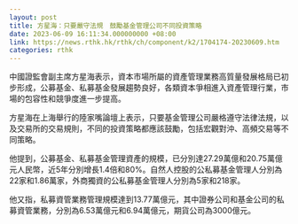```yaml
---
layout: post
title: 方星海：只要嚴守法規　鼓勵基金管理公司不同投資策略
date: 2023-06-09 16:11:34.000000000 +08:00
link: https://news.rthk.hk/rthk/ch/component/k2/1704174-20230609.htm
categories: rthk
---
```


中國證監會副主席方星海表示，資本市場所屬的資產管理業務高質量發展格局已初步形成，公募基金、私募基金發展趨勢良好，各類資本爭相進入資產管理行業，市場的包容性和競爭度進一步提高。

方星海在上海舉行的陸家嘴論壇上表示，只要基金管理公司嚴格遵守法律法規，以及交易所的交易規則，不同的投資策略都應該鼓勵，包括宏觀對沖、高頻交易等不同策略。

他提到，公募基金、私募基金管理資產的規模，已分別達27.29萬億和20.75萬億元人民幣，近5年分別增長1.4倍和80%。自然人控股的公私募基金管理人分別為22家和1.86萬家，外商獨資的公私募基金管理人分別為5家和218家。

他又指，私募資管業務管理規模達到13.77萬億元，其中證券公司和基金公司的私募資管業務，分別為6.53萬億元和6.94萬億元，期貨公司為3000億元。
